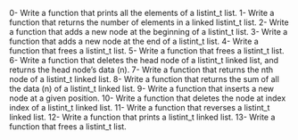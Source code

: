 0-	Write a function that prints all the elements of a listint_t list.
1-	Write a function that returns the number of elements in a linked listint_t list.
2-	Write a function that adds a new node at the beginning of a listint_t list.
3-	Write a function that adds a new node at the end of a listint_t list.
4-	Write a function that frees a listint_t list.
5-	Write a function that frees a listint_t list.
6-	Write a function that deletes the head node of a listint_t linked list, and returns the head node’s data (n).
7-	Write a function that returns the nth node of a listint_t linked list.
8-	Write a function that returns the sum of all the data (n) of a listint_t linked list.
9-	Write a function that inserts a new node at a given position.
10-	Write a function that deletes the node at index index of a listint_t linked list.
11-	Write a function that reverses a listint_t linked list.
12-	Write a function that prints a listint_t linked list.
13-	Write a function that frees a listint_t list.
